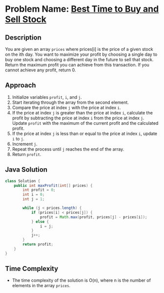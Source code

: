 # Problem Name: [Best Time to Buy and Sell Stock](https://leetcode.com/problems/best-time-to-buy-and-sell-stock/)

## Description
You are given an array `prices` where prices[i] is the price of a given stock on the ith day. You want to maximize your profit by choosing a single day to buy one stock and choosing a different day in the future to sell that stock. Return the maximum profit you can achieve from this transaction. If you cannot achieve any profit, return 0.

## Approach
1. Initialize variables `profit`, `i`, and `j`.
2. Start iterating through the array from the second element.
3. Compare the price at index `j` with the price at index `i`.
4. If the price at index `j` is greater than the price at index `i`, calculate the profit by subtracting the price at index `i` from the price at index `j`. Update `profit` with the maximum of the current profit and the calculated profit.
5. If the price at index `j` is less than or equal to the price at index `i`, update `i` to `j`.
6. Increment `j`.
7. Repeat the process until `j` reaches the end of the array.
8. Return `profit`.

## Java Solution
```java
class Solution {
    public int maxProfit(int[] prices) {
        int profit = 0;
        int i = 0;
        int j = 1;

        while (j < prices.length) {
            if (prices[i] < prices[j]) {
                profit = Math.max(profit, prices[j] - prices[i]);
            } else {
                i = j;
            }
            j++;
        }
        return profit;
    }
}
```

## Time Complexity
- The time complexity of the solution is O(n), where n is the number of elements in the array `prices`. 
